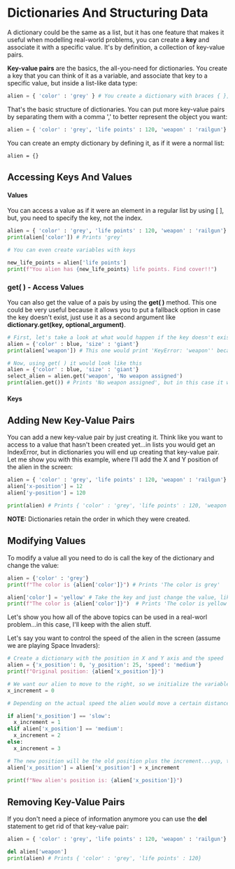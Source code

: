 # Dictionaries And Structuring Data

A dictionary could be the same as a list, but it has one feature that makes it useful when modelling real-world problems, you can create a **key** and associate it with a specific value. It's by definition, a collection of key-value pairs.

**Key-value pairs** are the basics, the all-you-need for dictionaries. You create a key that you can think of it as a variable, and associate that key to a specific value, but inside a list-like data type:

~~~python
alien = { 'color' : 'grey' } # You create a dictionary with braces { }, 'color' is the key and the color grey is the value
~~~

That's the basic structure of dictionaries. You can put more key-value pairs by separating them with a comma ',' to better represent the object you want:

~~~python
alien = { 'color' : 'grey', 'life points' : 120, 'weapon' : 'railgun'} # Here you see a dictionary with 3 key-value pairs
~~~

You can create an empty dictionary by defining it, as if it were a normal list: 

~~~
alien = {}
~~~

## Accessing Keys And Values

#### Values

You can access a value as if it were an element in a regular list by using [ ], but, you need to specify the key, not the index.

~~~python
alien = { 'color' : 'grey', 'life points' : 120, 'weapon' : 'railgun'} # Here you see a dictionary with 3 key-value pairs
print(alien['color']) # Prints 'grey'

# You can even create variables with keys

new_life_points = alien['life points']
print(f"You alien has {new_life_points} life points. Find cover!!") 
~~~

### get( ) - Access Values

You can also get the value of a pais by using the **get( )** method. This one could be very useful because it allows you to put a fallback option in case the key doesn't exist, just use it as a second argument like **dictionary.get(key, optional_argument)**.

~~~python
# First, let's take a look at what would happen if the key doesn't exist
alien = {'color' : blue, 'size' : 'giant'}
print(alien['weapon']) # This one would print 'KeyError: 'weapon'' because there's no such key in the dictionary

# Now, using get( ) it would look like this
alien = {'color' : blue, 'size' : 'giant'}
select_alien = alien.get('weapon', 'No weapon assigned')
print(alien.get()) # Prints 'No weapon assigned', but in this case it won't cause an error
~~~

#### Keys

## Adding New Key-Value Pairs

You can add a new key-value pair by just creating it. Think like you want to access to a value that hasn't been created yet...in lists you would get an IndexError, but in dictionaries you will end up creating that key-value pair. Let me show you with this example, where I'll add the X and Y position of the alien in the screen:

~~~python
alien = { 'color' : 'grey', 'life points' : 120, 'weapon' : 'railgun'}
alien['x-position'] = 12
alien['y-position'] = 120

print(alien) # Prints { 'color' : 'grey', 'life points' : 120, 'weapon' : 'railgun', 'x-position' : 12, 'y-position' : 120}
~~~

**NOTE:** Dictionaries retain the order in which they were created.

## Modifying Values

To modify a value all you need to do is call the key of the dictionary and change the value:

~~~python
alien = {'color' : 'grey'}
print(f"The color is {alien['color']}") # Prints 'The color is grey'

alien['color'] = 'yellow' # Take the key and just change the value, like when you change the value of a normal vairable by re-declaring it
print(f"The color is {alien['color']}")  # Prints 'The color is yellow'
~~~

Let's show you how all of the above topics can be used in a real-worl problem...in this case, I'll keep with the alien stuff.

Let's say you want to control the speed of the alien in the screen (assume we are playing Space Invaders):

~~~python
# Create a dictionary with the position in X and Y axis and the speed
alien = {'x_position': 0, 'y_position': 25, 'speed': 'medium'} 
print(f"Original position: {alien['x_position']}")

# We want our alien to move to the right, so we initialize the variable for the X axis
x_increment = 0

# Depending on the actual speed the alien would move a certain distance. More speed, more increment

if alien['x_position'] == 'slow':
  x_increment = 1
elif alien['x_position'] == 'medium':
  x_increment = 2
else:
  x_increment = 3

# The new position will be the old position plus the increment...yup, that's how it works in real life arcade games
alien['x_position'] = alien['x_position'] + x_increment

print(f"New alien's position is: {alien['x_position']}")
~~~

## Removing Key-Value Pairs

If you don't need a piece of information anymore you can use the **del** statement to get rid of that key-value pair:

~~~python
alien = { 'color' : 'grey', 'life points' : 120, 'weapon' : 'railgun'}

del alien['weapon']
print(alien) # Prints { 'color' : 'grey', 'life points' : 120}
~~~
